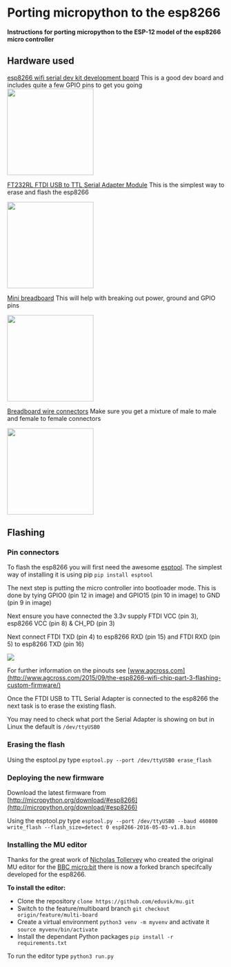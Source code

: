 # Porting micropython to the esp8266

**Instructions for porting micropython to the ESP-12 model of the esp8266 micro controller**

## Hardware used

[esp8266 wifi serial dev kit development board](https://www.google.co.uk/search?q=esp8266+wifi+serial+dev+kit+development+board) This is a good dev board and includes quite a few GPIO pins to get you going
<img src="http://img.dxcdn.com/productimages/sku_381839_3.jpg" width="200" height="200">


[FT232RL FTDI USB to TTL Serial Adapter Module](http://www.gearbest.com/boards-shields/pp_415190.html) This is the simplest way to erase and flash the esp8266

<img src="http://gloimg.gearbest.com/gb/pdm-product-pic/Electronic/2016/07/23/goods-img/1482478358369264957.jpg" width="200" height="200">

[Mini breadboard](https://shop.pimoroni.com/products/colourful-mini-breadboard) This will help with breaking out power, ground and GPIO pins

<img src="https://cdn.shopify.com/s/files/1/0174/1800/products/colourfulminibreadboard-white.jpg" width="200" height="200">

[Breadboard wire connectors](http://www.ebay.co.uk/itm/like/262359393133) Make sure you get a mixture of male to male and female to female connectors

<img src="http://image.ec21.com/image/mikiwang/OF0011060019_1/Sell_breadboard_wire.jpg" width="200" height="200">


## Flashing

### Pin connectors

To flash the esp8266 you will first need the awesome [esptool](https://github.com/themadinventor/esptool). The simplest way of installing it is using pip `pip install esptool`

The next step is putting the micro controller into bootloader mode. This is done by tying GPIO0 (pin 12 in image) and GPIO15 (pin 10 in image) to GND (pin 9 in image)

Next ensure you have connected the 3.3v supply FTDI VCC (pin 3), esp8266 VCC (pin 8) & CH_PD (pin 3)

Next connect FTDI TXD (pin 4) to esp8266 RXD (pin 15) and FTDI RXD (pin 5) to esp8266 TXD (pin 16)

<img src="http://www.agcross.com/wp-content/uploads/2015/09/ESP8266-ESP-12-wiring-diagram-required-for-bootloader-mode-for-flashing-585x395.png">

For further information on the pinouts see [www.agcross.com](http://www.agcross.com/2015/09/the-esp8266-wifi-chip-part-3-flashing-custom-firmware/) 

Once the FTDI USB to TTL Serial Adapter is connected to the esp8266 the next task is to erase the existing flash. 

You may need to check what port the Serial Adapter is showing on but in Linux the default is `/dev/ttyUSB0` 

### Erasing the flash

Using the esptool.py type `esptool.py --port /dev/ttyUSB0 erase_flash`


### Deploying the new firmware

Download the latest firmware from [http://micropython.org/download/#esp8266](http://micropython.org/download/#esp8266) 

Using the esptool.py type `esptool.py --port /dev/ttyUSB0 --baud 460800 write_flash --flash_size=detect 0 esp8266-2016-05-03-v1.8.bin`

### Installing the MU editor
Thanks for the great work of [Nicholas Tollervey](https://twitter.com/ntoll) who created the original MU editor for the [BBC micro:bit](https://www.microbit.co.uk) there is now a forked branch specifcally developed for the esp8266.

**To install the editor:**
* Clone the repository `clone https://github.com/eduvik/mu.git` 
* Switch to the feature/multiboard branch `git checkout origin/feature/multi-board` 
* Create a virtual environment `python3 venv -m myvenv` and activate it `source myvenv/bin/activate`
* Install the dependant Python packages `pip install -r requirements.txt`

To run the editor type `python3 run.py`






